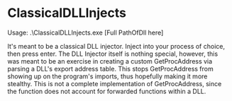# ClassicalDLLInjects

Usage: .\ClassicalDLLInjects.exe <PID> [Full PathOfDll here]

It's meant to be a classical DLL injector. Inject into your process of choice, then press enter. The DLL Injector itself is nothing special, however, this was meant to be an exercise in creating a custom GetProcAddress via parsing a DLL's export address table. This stops GetProcAddress from showing up on the program's imports, thus hopefully making it more stealthy. This is not a complete implementation of GetProcAddress, since the function does not account for forwarded functions within a DLL. 

